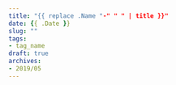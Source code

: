 ```yaml
---
title: "{{ replace .Name "-" " " | title }}"
date: {{ .Date }}
slug: ""
tags:
- tag_name
draft: true
archives:
- 2019/05
---
```


<!--more-->